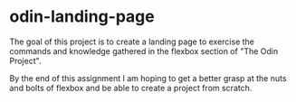 # odin-landing-page

The goal of this project is to create a landing page to exercise the commands and knowledge gathered in the flexbox section of "The Odin Project".

By the end of this assignment I am hoping to get a better grasp at the nuts and bolts of flexbox and be able to create a project from scratch.

